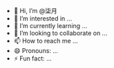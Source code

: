 - 👋 Hi, I’m @柒月
- 👀 I’m interested in ...
- 🌱 I’m currently learning ...
- 💞️ I’m looking to collaborate on ...
- 📫 How to reach me ...
- 😄 Pronouns: ...
- ⚡ Fun fact: ...

<!---
柒月/柒月 is a ✨ special ✨ repository because its `README.md` (this file) appears on your GitHub profile.
You can click the Preview link to take a look at your changes.
--->

